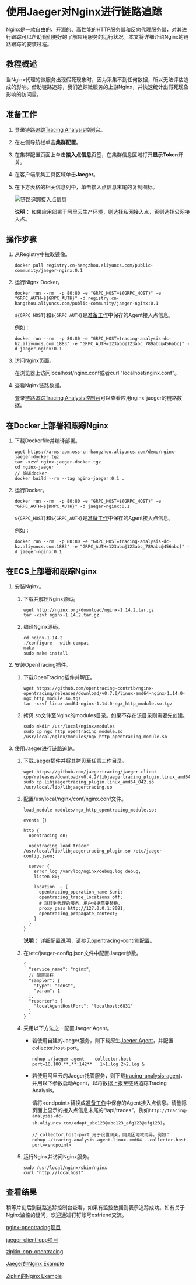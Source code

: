 # 使用Jaeger对Nginx进行链路追踪

Nginx是一款自由的、开源的、高性能的HTTP服务器和反向代理服务器，对其进行跟踪可以帮助我们更好的了解应用服务的运行状况。本文将详细介绍Nginx的链路跟踪的安装过程。

## 教程概述

当Nginx代理的微服务出现假死现象时，因为采集不到任何数据，所以无法评估造成的影响。借助链路追踪，我们追踪微服务的上游Nginx，并快速统计出假死现象影响的访问量。

## 准备工作

1.  登录[链路追踪Tracing Analysis控制台](https://tracing-sg.console.aliyun.com/)。

2.  在左侧导航栏单击**集群配置**。

3.  在集群配置页面上单击**接入点信息**页签，在集群信息区域打开**显示Token**开关。

4.  在客户端采集工具区域单击**Jaeger**。

5.  在下方表格的相关信息列中，单击接入点信息末尾的复制图标。

    ![链路追踪接入点信息](https://static-aliyun-doc.oss-accelerate.aliyuncs.com/assets/img/zh-CN/7770437061/p188451.png)

    **说明：** 如果应用部署于阿里云生产环境，则选择私网接入点，否则选择公网接入点。


## 操作步骤

1.  从Registry中拉取镜像。

    ```
    docker pull registry.cn-hangzhou.aliyuncs.com/public-community/jaeger-nginx:0.1
    ```

2.  运行Nignx Docker。

    ```
    docker run --rm  -p 80:80 -e "GRPC_HOST=${GRPC_HOST}" -e "GRPC_AUTH=${GRPC_AUTH}" -d registry.cn-hangzhou.aliyuncs.com/public-community/jaeger-nginx:0.1
    ```

    `${GRPC_HOST}`和`${GRPC_AUTH}`是[准备工作](#section_bq8_6au_kwl)中保存的Agent接入点信息。

    例如：

    ```
    docker run --rm  -p 80:80 -e "GRPC_HOST=tracing-analysis-dc-hz.aliyuncs.com:1883" -e "GRPC_AUTH=123abc@123abc_789abc@456abc}" -d jaeger-nginx:0.1
    ```

3.  访问Nginx页面。

    在浏览器上访问localhost/nginx.conf或者curl "localhost/nginx.conf"。

4.  查看Nginx链路数据。

    登录[链路追踪Tracing Analysis控制台](https://tracing-sg.console.aliyun.com/)可以查看应用nginx-jaeger的链路数据。


## 在Docker上部署和跟踪Nginx

1.  下载Dockerfile并编译部署。

    ```
    wget https://arms-apm.oss-cn-hangzhou.aliyuncs.com/demo/nginx-jaeger-docker.tgz
    tar -xzvf nginx-jaeger-docker.tgz
    cd nginx-jaeger
    // 编译docker
    docker build --rm --tag nginx-jaeger:0.1 .
    ```

2.  运行Docker。

    ```
    docker run --rm  -p 80:80 -e "GRPC_HOST=${GRPC_HOST}" -e "GRPC_AUTH=${DRPC_AUTH}" -d jaeger-nginx:0.1
    ```

    `${GRPC_HOST}`和`${GRPC_AUTH}`是[准备工作](#section_bq8_6au_kwl)中保存的Agent接入点信息。

    例如：

    ```
    docker run --rm  -p 80:80 -e "GRPC_HOST=tracing-analysis-dc-hz.aliyuncs.com:1883" -e "GRPC_AUTH=123abc@123abc_789abc@456abc}" -d jaeger-nginx:0.1
    ```


## 在ECS上部署和跟踪Nginx

1.  安装Nginx。

    1.  下载并解压Nginx源码。

        ```
        wget http://nginx.org/download/nginx-1.14.2.tar.gz
        tar -xzvf nginx-1.14.2.tar.gz
        ```

    2.  编译Nginx源码。

        ```
        cd nginx-1.14.2
        ./configure --with-compat
        make
        sudo make install
        ```

2.  安装OpenTracing插件。

    1.  下载OpenTracing插件并解压。

        ```
        wget https://github.com/opentracing-contrib/nginx-opentracing/releases/download/v0.7.0/linux-amd64-nginx-1.14.0-ngx_http_module.so.tgz
        tar -xzvf linux-amd64-nginx-1.14.0-ngx_http_module.so.tgz
        ```

    2.  拷贝.so文件至Nginx的modules目录。如果不存在该目录则需要先创建。

        ```
        sudo mkdir /usr/local/nginx/modules
        sudo cp ngx_http_opentracing_module.so /usr/local/nginx/modules/ngx_http_opentracing_module.so
        ```

3.  使用Jaeger进行链路追踪。

    1.  下载Jaeger插件并将其拷贝至任意工作目录。

        ```
        wget https://github.com/jaegertracing/jaeger-client-cpp/releases/download/v0.4.2/libjaegertracing_plugin.linux_amd64.so
        sudo cp libjaegertracing_plugin.linux_amd64_042.so /usr/local/lib/libjaegertracing.so
        ```

    2.  配置/usr/local/nginx/conf/nginx.conf文件。

        ```
        load_module modules/ngx_http_opentracing_module.so;
        
        events {}
        
        http {
          opentracing on;
        
          opentracing_load_tracer /usr/local/lib/libjaegertracing_plugin.so /etc/jaeger-config.json;
        
          server {
            error_log /var/log/nginx/debug.log debug;
            listen 80;
        
            location  ~ {
              opentracing_operation_name $uri;
              opentracing_trace_locations off;
              # 跳转到代理的服务，用户根据需要替换。
              proxy_pass http://127.0.0.1:8081;
              opentracing_propagate_context;
            }
          }
        }
        ```

        **说明：** 详细配置说明，请参见[opentracing-contrib配置](https://github.com/opentracing-contrib/nginx-opentracing/blob/ea9994d7135be5ad2e3009d0f270e063b1fb3b21/doc/Reference.md)。

    3.  在/etc/jaeger-config.json文件中配置Jaeger参数。

        ```
        {
          "service_name": "nginx",
          // 配置采样
          "sampler": {
            "type": "const",
            "param": 1
          },
          "reporter": {
            "localAgentHostPort": "localhost:6831"
          }
        }
        ```

    4.  采用以下方法之一配置Jaeger Agent。

        -   若使用自建的Jaeger服务，则下载原生[Jaeger Agent](https://arms-apm.oss-cn-hangzhou.aliyuncs.com/tools/jaeger-agent)，并配置collector.host-port。

            ```
            nohup ./jaeger-agent  --collector.host-port=10.100.**.**:142**   1>1.log 2>2.log &
            ```

        -   若使用阿里云的Jaeger托管服务，则下载[tracing-analysis-agent](http://arms-apm.oss-cn-hangzhou.aliyuncs.com/tools/tracing-analysis-agent-linux-amd64)，并用以下参数启动Agent，以将数据上报至链路追踪Tracing Analysis。

            请将<endpoint\>替换成[准备工作](#section_bq8_6au_kwl)中保存的Agent接入点信息。请删除页面上显示的接入点信息末尾的“/api/traces”，例如`http://tracing-analysis-dc-sh.aliyuncs.com/adapt_abc123@abc123_efg123@efg123)`。

            ```
            // collector.host-port 用于设置网关，网关因地域而异。例如：
            nohup ./tracing-analysis-agent-linux-amd64 --collector.host-port=<endpoint>
            ```

    5.  运行Nginx并访问Nginx服务。

        ```
        sudo /usr/local/nginx/sbin/nginx
        curl "http://localhost"
        ```


## 查看结果

稍等片刻后到链路追踪控制台查看，如果有监控数据则表示追踪成功。如有关于Nginx监控的疑问，欢迎通过钉钉账号osfriend交流。

[nginx-opentracing项目](https://github.com/opentracing-contrib/nginx-opentracing)

[jaeger-client-cpp项目](https://github.com/jaegertracing/jaeger-client-cpp)

[zipkin-cpp-opentracing](https://github.com/rnburn/zipkin-cpp-opentracing)

[Jaeger的Nginx Example](https://github.com/opentracing-contrib/nginx-opentracing/tree/master/example/trivial/jaeger)

[Zipkin的Nginx Example](https://github.com/opentracing-contrib/nginx-opentracing/tree/master/example/trivial/zipkin)

